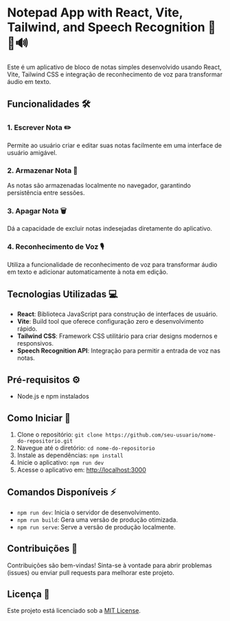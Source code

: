 # Notepad App with React, Vite, Tailwind, and Speech Recognition 📝🚀🔊

Este é um aplicativo de bloco de notas simples desenvolvido usando React, Vite, Tailwind CSS e integração de reconhecimento de voz para transformar áudio em texto.

## Funcionalidades 🛠️

### 1. Escrever Nota ✏️
Permite ao usuário criar e editar suas notas facilmente em uma interface de usuário amigável.

### 2. Armazenar Nota 💾
As notas são armazenadas localmente no navegador, garantindo persistência entre sessões.

### 3. Apagar Nota 🗑️
Dá a capacidade de excluir notas indesejadas diretamente do aplicativo.

### 4. Reconhecimento de Voz 🎙️
Utiliza a funcionalidade de reconhecimento de voz para transformar áudio em texto e adicionar automaticamente à nota em edição.

## Tecnologias Utilizadas 💻

- **React**: Biblioteca JavaScript para construção de interfaces de usuário.
- **Vite**: Build tool que oferece configuração zero e desenvolvimento rápido.
- **Tailwind CSS**: Framework CSS utilitário para criar designs modernos e responsivos.
- **Speech Recognition API**: Integração para permitir a entrada de voz nas notas.

## Pré-requisitos ⚙️

- Node.js e npm instalados

## Como Iniciar 🚀

1. Clone o repositório: `git clone https://github.com/seu-usuario/nome-do-repositorio.git`
2. Navegue até o diretório: `cd nome-do-repositorio`
3. Instale as dependências: `npm install`
4. Inicie o aplicativo: `npm run dev`
5. Acesse o aplicativo em: [http://localhost:3000](http://localhost:3000)

## Comandos Disponíveis ⚡

- `npm run dev`: Inicia o servidor de desenvolvimento.
- `npm run build`: Gera uma versão de produção otimizada.
- `npm run serve`: Serve a versão de produção localmente.

## Contribuições 🤝

Contribuições são bem-vindas! Sinta-se à vontade para abrir problemas (issues) ou enviar pull requests para melhorar este projeto.

## Licença 📜

Este projeto está licenciado sob a [MIT License](LICENSE).
